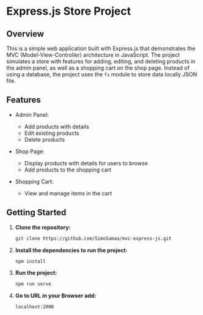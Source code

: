 # Express.js Store Project

## Overview

This is a simple web application built with Express.js that demonstrates the MVC (Model-View-Controller) architecture in JavaScript. The project simulates a store with features for adding, editing, and deleting products in the admin panel, as well as a shopping cart on the shop page. Instead of using a database, the project uses the `fs` module to store data locally JSON file.

## Features

- Admin Panel:
  - Add products with details
  - Edit existing products
  - Delete products

- Shop Page:
  - Display products with details for users to browse
  - Add products to the shopping cart

- Shopping Cart:
  - View and manage items in the cart

## Getting Started

1. **Clone the repository:**

   ```bash
   git clone https://github.com/SimoSamaa/mvc-express-js.git

2. **Install the dependencies to run the project:**

   ```bash
   npm install

3. **Run the project:**

   ```bash
   npm run serve

4. **Go to URL in your Browser add:**

   ```bash
   localhost:2000
